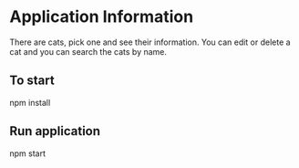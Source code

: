 # Application Information

There are cats, pick one and see their information. You can edit or delete a cat and you can search the cats by name.

## To start

npm install

## Run application

npm start
